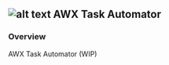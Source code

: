## ![alt text](https://raw.githubusercontent.com/techBeck03/Scratch/runner/ecoScripts/awx/icon.png "Logo") AWX Task Automator

### Overview
AWX Task Automator (WIP)

